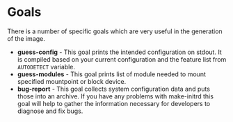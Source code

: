 # Goals

There is a number of specific goals which are very useful in the generation of the image.

- **guess-config** - This goal prints the intended configuration on stdout. It is compiled based on your current configuration and the feature list from `AUTODETECT` variable.
- **guess-modules** - This goal prints list of module needed to mount specified mountpoint or block device.
- **bug-report** - This goal collects system configuration data and puts those into an archive. If you have any problems with make-initrd this goal will help to gather the information necessary for developers to diagnose and fix bugs.
